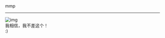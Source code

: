 mmp  
* * *  
![img](http://source.bybutter.com/0579fa81410c13c789af37401b9848dd.jpg-x1000)  
我相信，我不差这个！  
:)
